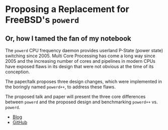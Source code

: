 Proposing a Replacement for FreeBSD's `powerd`
==============================================

Or, how I tamed the fan of my notebook
--------------------------------------

The `powerd` CPU frequency daemon provides userland P-State (power
state) switching since 2005. Multi Core Processing has come a long
way since 2005 and the increasing number of cores and pipelines in 
modern CPUs have exposed flaws in its design that were not obvious
at the time of its conception.

The paper/talk proposes three design changes, which were implemented
in the boringly named `powerd++`, to address these flaws.

The proposed talk and paper will present the three core differences
between `powerd` and the proposed design and benchmarking `powerd++`
vs. `powerd`. 

- [Blog](http://angryswarm.blogspot.com/2016/04)
- [GitHub](https://github.com/lonkamikaze/powerdxx)

